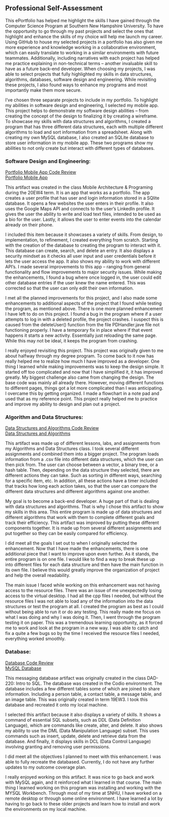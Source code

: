## Professional Self-Assessment

This ePortfolio has helped me highlight the skills I have gained through the Computer Science Program at Southern New Hampshire University. To have the opportunity to go through my past projects and select the ones that highlight and enhance the skills of my choice will help me launch my career. Using GitHub to house my selected projects in a portfolio has also given me more experience and knowledge working in a collaborative environment, which can easily translate to working in a similar environments with future teammates. Additionally, including narratives with each project has helped me practice explaining in non-technical terms – another invaluable skill to have as a future back-end developer. When choosing my projects, I was able to select projects that fully highlighted my skills in data structures, algorithms, databases, software design and engineering. While revisiting these projects, I also found ways to enhance my programs and most importantly make them more secure.   

I’ve chosen three separate projects to include in my portfolio. To highlight my abilities in software design and engineering, I selected my mobile app. This project helps to demonstrate my software design abilities – from creating the concept of the design to finalizing it by creating a wireframe. To showcase my skills with data structures and algorithms, I created a program that has three different data structures, each with multiple different algorithms to load and sort information from a spreadsheet. Along with creating my own MySQL database, I also created an SQLite database to store user information in my mobile app. These two programs show my abilities to not only create but interact with different types of databases.     

### Software Design and Engineering:

[Portfolio Mobile App Code Review](https://youtu.be/ESTLDjgas4Y)
<br>
[Portfolio Mobile App](https://github.com/btoulouse/mobileEPortfolio.git)

This artifact was created in the class Mobile Architecture & Programing during the 20EW4 term. It is an app that works as a portfolio. The app creates a user profile that has user and login information stored in a SQlite database. It opens a few websites the user enters in their profile. It also uses the Google Maps API and connects to the user’s LinkedIn profile. It gives the user the ability to write and load text files, intended to be used as a bio for the user. Lastly, it allows the user to enter events into the calendar already on their phone. 

I included this item because it showcases a variety of skills. From design, to implementation, to refinement, I created everything from scratch. Starting with the creation of the database to creating the program to interact with it. This database can create, search, and delete an entry. It also displays a security mindset as it checks all user input and user credentials before it lets the user access the app. It also shows my ability to work with different API’s. I made several improvements to this app – ranging from general functionality and flow improvements to major security issues. While making the enhancements, I found a bug where once logged in, the user could edit other database entries if the user knew the name entered. This was corrected so that the user can only edit their own information. 

I met all the planned improvements for this project, and I also made some enhancements to additional aspects of the project that I found while testing the program, as mentioned above. There is one more planned enhancement I have left to do on this project. I found a bug in the program where if a user attempts to log in with a deleted profile, the project crashes. I suspect this is caused from the deleteUser() function from the file PDHandler.jave file not functioning properly. I have a temporary fix in place where if that event happens it starts a new activity. Essentially just reloading the same page. While this may not be ideal, it keeps the program from crashing. 

I really enjoyed revisiting this project. This project was originally given to me about halfway through my degree program. To come back to it now has really helped me to realize how much I have improved as a developer. One thing I learned while making improvements was to keep the design simple. It started off too complicated and now that I have simplified it, it has improved greatly. My biggest challenge also came from changing the design. The base code was mainly all already there. However, moving different functions to different pages, things got a lot more complicated than I was anticipating. I overcame this by getting organized. I made a flowchart in a note pad and used that as my reference point. This project really helped me to practice and improve my ability to design and plan out a project. 

### Algorithm and Data Structures:

[Data Structures and Algorithms Code Review](https://youtu.be/vGQPT4-X-t0)
<br>
[Data Structures and Algorithms](https://github.com/btoulouse/DataBaseandAlg)

This artifact was made up of different lessons, labs, and assignments from my Algorithms and Data Structures class. I took several different assignments and combined them into a bigger project. The program loads information from a .csv file into different data structures, which the user can then pick from. The user can choose between a vector, a binary tree, or a hash table. Then, depending on the data structure they selected, there are different actions they can take. Such as sorting in different ways, searching for a specific item, etc. In addition, all these actions have a timer included that tracks how long each action takes, so that the user can compare the different data structures and different algorithms against one another. 

My goal is to become a back-end developer. A huge part of that is dealing with data structures and algorithms. That is why I chose this artifact to show my skills in this area. This entire program is made up of data structures and different algorithms that work with them to complete different goals and track their efficiency. This artifact was improved by putting these different components together. It is made up from several different assignments and put together so they can be easily compared for efficiency. 

I did meet all the goals I set out to when I originally selected the enhancement. Now that I have made the enhancements, there is one additional piece that I want to improve upon even further. As it stands, the entire program is on one file. I would like to find a way to break these up into different files for each data structure and then have the main function in its own file. I believe this would greatly improve the organization of project and help the overall readability. 

The main issue I faced while working on this enhancement was not having access to the resource files. There was an issue of me unexpectedly losing access to the virtual desktop. I had all the cpp files I needed, but without the resource files I was not able to load any of the information into the data structures or test the program at all. I created the program as best as I could without being able to run it or do any testing. This really made me focus on what I was doing and why I was doing it. Then, I went through the program testing it on paper. This was a tremendous learning opportunity, as it forced me to work and look at the program in a new way. I was able to catch and fix a quite a few bugs so by the time I received the resource files I needed, everything worked smoothly. 

### Database: 

[Database Code Review](https://youtu.be/8vrVcwcBUjo)
<br>
[MySQL Database](https://github.com/btoulouse/MessagingDB)

This messaging database artifact was originally created in the class DAD-220: Intro to SQL. The database was created in the Codio environment. The database includes a few different tables some of which are joined to share information. Including a person table, a contact table, a message table, and an image table. This was originally created in term 19EW3. I took this database and recreated it onto my local machine.

I selected this artifact because it also displays a variety of skills. It shows a command of essential SQL subsets, such as DDL (Data Definition Language), which are commands like create, alter, and delete. It also shows my ability to use the DML (Data Manipulation Language) subset. This uses commands such as insert, update, delete and retrieve data from the database. And finally, it displays skills in DCL (Data Control Language) involving granting and removing user permissions. 

I did meet all the objectives I planned to meet with this enhancement. I was able to fully recreate the databased. Currently, I do not have any further updates to my outcome coverage plan. 

I really enjoyed working on this artifact. It was nice to go back and work with MySQL again, and it reinforced what I learned in that course. The main thing I learned working on this program was installing and working with the MYSQL Workbench. Through most of my time at SNHU, I have worked on a remote desktop or through some online environment. I have learned a lot by having to go back to these older projects and learn how to install and work the environments on my local machine.
